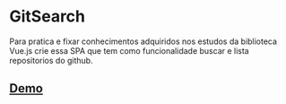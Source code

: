 # GitSearch

Para pratica e fixar conhecimentos adquiridos nos estudos da biblioteca Vue.js crie essa
SPA que tem como funcionalidade buscar e lista repositorios do github.

## [Demo](https://search-github.netlify.com/)
